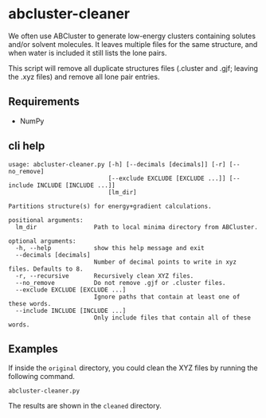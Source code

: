 # abcluster-cleaner

We often use ABCluster to generate low-energy clusters containing solutes and/or
solvent molecules. It leaves multiple files for the same structure, and when
water is included it still lists the lone pairs.

This script will remove all duplicate structures files (.cluster and .gjf;
leaving the .xyz files) and remove all lone pair entries.

## Requirements

* NumPy
  
## cli help

```text
usage: abcluster-cleaner.py [-h] [--decimals [decimals]] [-r] [--no_remove]
                            [--exclude EXCLUDE [EXCLUDE ...]] [--include INCLUDE [INCLUDE ...]]
                            [lm_dir]

Partitions structure(s) for energy+gradient calculations.

positional arguments:
  lm_dir                Path to local minima directory from ABCluster.

optional arguments:
  -h, --help            show this help message and exit
  --decimals [decimals]
                        Number of decimal points to write in xyz files. Defaults to 8.
  -r, --recursive       Recursively clean XYZ files.
  --no_remove           Do not remove .gjf or .cluster files.
  --exclude EXCLUDE [EXCLUDE ...]
                        Ignore paths that contain at least one of these words.
  --include INCLUDE [INCLUDE ...]
                        Only include files that contain all of these words.
```

## Examples

If inside the `original` directory, you could clean the XYZ files by running the following command.

```text
abcluster-cleaner.py
```

The results are shown in the `cleaned` directory.